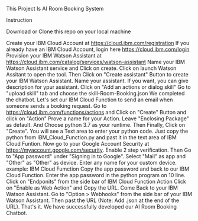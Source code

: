 This Project Is AI Room Booking System

Instruction

Download or Clone this repo on your local machine

Create your IBM Cloud Account at https://cloud.ibm.com/registration If you already have an IBM Cloud Account, login here https://cloud.ibm.com/login
Provision your IBM Watson Assistant at https://cloud.ibm.com/catalog/services/watson-assistant Name your IBM Watson Assistant service and Click on create.
Click on launch Watson Assitant to open the tool.
Then Click on "Create assistant" Button to create your IBM Watson Assistant.
Name your assistant. If you want, you can give description for ypur assistant.
Click on "Add an actions or dialog skill"
Go to "upload skill" tab and choose the skill-Room-Booking.json
We completed the chatbot. Let's set our IBM Cloud Function to send an email when someone sends a booking request. Go to https://cloud.ibm.com/functions/actions and Click on "Create" Button and click on "Action"
Prove a name for your Action. Leave "Enclosing Package" as default. And Choose python 3.7 as your runtime. Then Finally, Click on "Create".
You will see a Text area to enter your python code. Just copy the python from IBM_Cloud_Function.py and past it in the text area of IBM Cloud Funtion.
Now go to your Google Account Security at https://myaccount.google.com/security. Enable 2 step verification. Then Go to "App password" under "Signing in to Google".
Select "Mail" as app and "Other" as "Other" as device. Enter any name for your custom device. example: IBM Cloud Fumction
Copy the app password and back to our IBM Cloud Function. Enter the app password in the python program on 10 line.
Click on "Endponits" from the side bar of IBM Cloud Function Action Click on "Enable as Web Action" and Copy the URL.
Come Back to your IBM Watson Assistant. Go to "Option > Webhooks" from the side bar of your IBM Watson Assistant. Then past the URL (Note: Add .json at the end of the URL).
That's it. We have successfully developed our AI Room Booking Chatbot.
